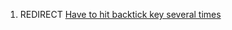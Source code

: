 1.  REDIRECT [Have to hit backtick key several
    times](Have_to_hit_backtick_key_several_times "wikilink")